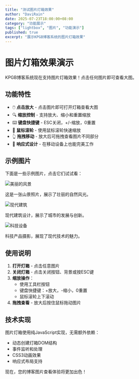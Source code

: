 ```yaml
---
title: "测试图片灯箱效果"
author: "DaviRain"
date: 2025-07-23T18:00:00+08:00
category: "功能展示"
tags: ["lightbox", "图片", "功能演示"]
published: true
excerpt: "展示KPGB博客系统的图片灯箱效果"
---
```


# 图片灯箱效果演示

KPGB博客系统现在支持图片灯箱效果！点击任何图片即可查看大图。

## 功能特性

- 🖱️ **点击放大** - 点击图片即可打开灯箱查看大图
- 🔍 **缩放控制** - 支持放大、缩小和重置缩放
- ⌨️ **键盘快捷键** - ESC关闭，+/-缩放，0重置
- 🎯 **鼠标滚轮** - 使用鼠标滚轮快速缩放
- 👆 **拖拽移动** - 放大后可拖拽查看图片不同部分
- 📱 **响应式设计** - 在移动设备上也能完美工作

## 示例图片

下面是一些示例图片，点击它们试试看：

![美丽的风景](https://images.unsplash.com/photo-1506905925346-21bda4d32df4?w=800&h=600&fit=crop)

这是一张山景照片，展示了壮丽的自然风光。

![现代建筑](https://images.unsplash.com/photo-1449034446853-66c86144b0ad?w=800&h=600&fit=crop)

现代建筑设计，展示了城市的发展与创新。

![科技设备](https://images.unsplash.com/photo-1518770660439-4636190af475?w=800&h=600&fit=crop)

科技产品摄影，展现了现代技术的魅力。

## 使用说明

1. **打开灯箱** - 点击任意图片
2. **关闭灯箱** - 点击关闭按钮、背景或按ESC键
3. **缩放操作**：
   - 使用工具栏按钮
   - 键盘快捷键：+放大，-缩小，0重置
   - 鼠标滚轮上下滚动
4. **拖拽查看** - 放大后按住鼠标拖动图片

## 技术实现

图片灯箱使用纯JavaScript实现，无需额外依赖：

- 动态创建灯箱DOM结构
- 事件监听和处理
- CSS3动画效果
- 响应式布局支持

现在，您的博客图片查看体验将更加出色！